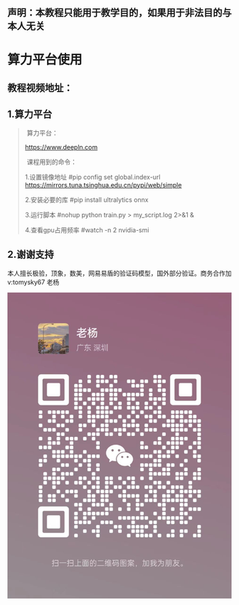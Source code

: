 ## 声明：本教程只能用于教学目的，如果用于非法目的与本人无关

# 算力平台使用

## 教程视频地址：

## 1.算力平台

> ​	算力平台：	
>
> https://www.deepln.com
>
> ​	课程用到的命令：
>
> 1.设置镜像地址
> #pip config set global.index-url https://mirrors.tuna.tsinghua.edu.cn/pypi/web/simple
>
> 2.安装必要的库
> #pip install ultralytics onnx
>
> 3.运行脚本
> #nohup python train.py > my_script.log 2>&1 &
>
> 4.查看gpu占用频率
> #watch -n 2 nvidia-smi

## 2.谢谢支持

本人擅长极验，顶象，数美，网易易盾的验证码模型，国外部分验证。商务合作加v:tomysky67 老杨

![微信](README.assets/微信.jpg)